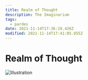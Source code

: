 ```yaml
---
title: Realm of Thought
description: The Imaginarium
tags:
  - pardes
date: 2021-11-14T17:36:19.426Z
modified: 2021-11-14T17:41:05.855Z
---
```


# Realm of Thought

![Illustration](../realm_of_thought.png)
